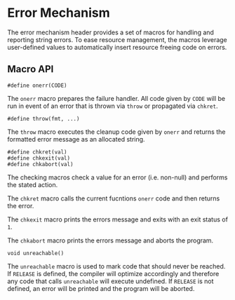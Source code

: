 Error Mechanism
===============

The error mechanism header provides a set of macros for handling and reporting
string errors. To ease resource management, the macros leverage user-defined
values to automatically insert resource freeing code on errors.


## Macro API

    #define onerr(CODE)

The `onerr` macro prepares the failure handler. All code given by `CODE` will
be run in event of an error that is thrown via `throw` or propagated via
`chkret`.

    #define throw(fmt, ...)

The `throw` macro executes the cleanup code given by `onerr` and returns the
formatted error message as an allocated string.

    #define chkret(val)
    #define chkexit(val)
    #define chkabort(val)

The checking macros check a value for an error (i.e. non-null) and performs
the stated action.

The `chkret` macro calls the current fucntions `onerr` code and then returns
the error.

The `chkexit` macro prints the errors message and exits with an exit status of
`1`.

The `chkabort` macro prints the errors message and aborts the program.

    void unreachable()

The `unreachable` macro is used to mark code that should never be reached. If
`RELEASE` is defined, the compiler will optimize accordingly and therefore any
code that calls `unreachable` will execute undefined. If `RELEASE` is not
defined, an error will be printed and the program will be aborted.
